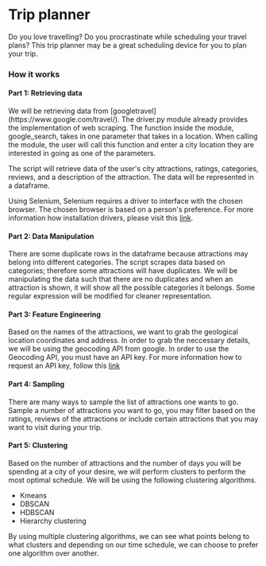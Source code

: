 # Trip planner

Do you love travelling? Do you procrastinate while scheduling your travel plans? This trip planner may be a great scheduling device for you to plan your trip.

<h3> How it works </h3>

<h4> Part 1: Retrieving data </h4>
<p>We will be retrieving data from [googletravel](https://www.google.com/travel/). The driver.py module already provides the implementation of web scraping. The function inside the module, google_search, takes in one parameter that takes in a location. When calling the module, the user will call this function and enter a city location they are interested in going as one of the parameters.</p>

<p>The script will retrieve data of the user's city attractions, ratings, categories, reviews, and a description of the attraction. The data will be represented in a dataframe.</p>

Using Selenium, Selenium requires a driver to interface with the chosen browser. The chosen browser is based on a person's preference. For more information how installation drivers, please visit this [link](https://selenium-python.readthedocs.io/installation.html).

<h4> Part 2: Data Manipulation </h4>

<p> There are some duplicate rows in the dataframe because attractions may belong into different categories. The script scrapes data based on categories; therefore some attractions will have duplicates. We will be manipulating the data such that there are no duplicates and when an attraction is shown, it will show all the possible categories it belongs. Some regular expression will be modified for cleaner representation.
  
<h4> Part 3: Feature Engineering </h4>
 
Based on the names of the attractions, we want to grab the geological location coordinates and address. In order to grab the neccessary details, we will be using the geocoding API from google. In order to use the Geocoding API, you must have an API key. For more information how to request an API key, follow this [link](https://developers.google.com/maps/documentation/geocoding/get-api-key)

<h4> Part 4: Sampling </h4>

<p> There are many ways to sample the list of attractions one wants to go. Sample a number of attractions you want to go, you may filter based on the ratings, reviews of the attractions or include certain attractions that you may want to visit during your trip. </p>

<h4> Part 5: Clustering </h4>

Based on the number of attractions and the number of days you will be spending at a city of your desire, we will perform clusters to perform the most optimal schedule. We will be using the following clustering algorithms.
- Kmeans
- DBSCAN
- HDBSCAN
- Hierarchy clustering

<p> By using multiple clustering algorithms, we can see what points belong to what clusters and depending on our time schedule, we can choose to prefer one algorithm over another. </p>




